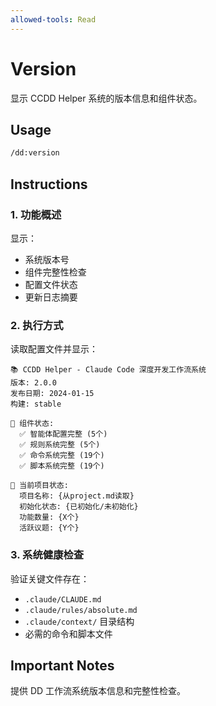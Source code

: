 ```yaml
---
allowed-tools: Read
---
```


# Version

显示 CCDD Helper 系统的版本信息和组件状态。

## Usage

```bash
/dd:version
```

## Instructions

### 1. 功能概述

显示：

- 系统版本号
- 组件完整性检查
- 配置文件状态
- 更新日志摘要

### 2. 执行方式

读取配置文件并显示：

```
📚 CCDD Helper - Claude Code 深度开发工作流系统
版本: 2.0.0
发布日期: 2024-01-15
构建: stable

🔧 组件状态:
  ✅ 智能体配置完整 (5个)
  ✅ 规则系统完整 (5个)
  ✅ 命令系统完整 (19个)
  ✅ 脚本系统完整 (19个)

🎯 当前项目状态:
  项目名称: {从project.md读取}
  初始化状态: {已初始化/未初始化}
  功能数量: {X个}
  活跃议题: {Y个}
```

### 3. 系统健康检查

验证关键文件存在：

- `.claude/CLAUDE.md`
- `.claude/rules/absolute.md`
- `.claude/context/` 目录结构
- 必需的命令和脚本文件

## Important Notes

提供 DD 工作流系统版本信息和完整性检查。
